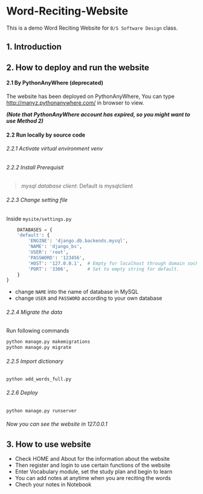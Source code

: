 # Word-Reciting-Website

This is a demo Word Reciting Website for `B/S Software Design` class.

## 1. Introduction


## 2. How to deploy and run the website
#### 2.1 By PythonAnyWhere (deprecated)
The website has been deployed on PythonAnyWhere, You can type http://manyz.pythonanywhere.com/ in browser to view.

__*(Note that PythonAnyWhere account has expired, so you might want to use Method 2)*__

#### 2.2 Run locally by source code
###### 2.2.1 Activate virtual environment venv
###### 2.2.2 Install Prerequisit
> _mysql database client_: Default is mysqlclient
###### 2.2.3 Change setting file
Inside `mysite/settings.py`
```python
    DATABASES = {
    'default': {
        'ENGINE': 'django.db.backends.mysql',
        'NAME': 'django_bs',
        'USER': 'root',
        'PASSWORD': '123456',
        'HOST': '127.0.0.1',  # Empty for localhost through domain sockets or '127.0.0.1' for localhost through TCP.
        'PORT': '3306',       # Set to empty string for default.
    }
}
```
- change `NAME` into the name of database in MySQL
- change `USER` and `PASSWORD` according to your own database 

###### 2.2.4 Migrate the data
Run following commands
```python
python manage.py makemigrations
python manage.py migrate
```

###### 2.2.5 Import dictionary
```
python add_words_full.py
```

###### 2.2.6 Deploy
```
python manage.py runserver
```

###### Now you can see the website in 127.0.0.1

## 3. How to use website
- Check HOME and About for the information about the website
- Then register and login to use certain functions of the website
- Enter Vocabulary module, set the study plan and begin to learn
- You can add notes at anytime when you are reciting the words
- Chech your notes in Notebook 
